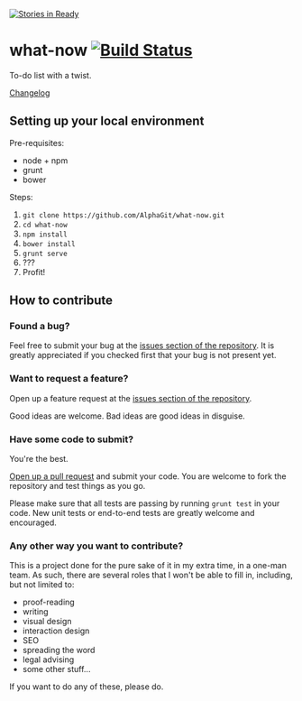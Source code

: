 [![Stories in Ready](https://badge.waffle.io/AlphaGit/what-now.png?label=ready&title=Ready)](https://waffle.io/AlphaGit/what-now)
# what-now [![Build Status](https://travis-ci.org/AlphaGit/what-now.png)](https://travis-ci.org/AlphaGit/what-now)

To-do list with a twist.

[Changelog](https://github.com/AlphaGit/what-now/commits/master)

## Setting up your local environment

Pre-requisites:

* node + npm
* grunt
* bower

Steps:

1. `git clone https://github.com/AlphaGit/what-now.git`
2. `cd what-now`
3. `npm install`
4. `bower install`
5. `grunt serve`
6. ???
7. Profit!

## How to contribute

### Found a bug?

Feel free to submit your bug at the [issues section of the repository](https://github.com/AlphaGit/what-now/issues?state=open). It is greatly appreciated if you checked first that your bug is not present yet.

### Want to request a feature?

Open up a feature request at the [issues section of the repository](https://github.com/AlphaGit/what-now/issues?state=open).

Good ideas are welcome. Bad ideas are good ideas in disguise.

### Have some code to submit?

You're the best.

[Open up a pull request](https://github.com/AlphaGit/what-now/compare/) and submit your code. You are welcome to fork the repository and test things as you go.

Please make sure that all tests are passing by running `grunt test` in your code. New unit tests or end-to-end tests are greatly welcome and encouraged.

### Any other way you want to contribute?

This is a project done for the pure sake of it in my extra time, in a one-man team. As such, there are several roles that I won't be able to fill in, including, but not limited to:

- proof-reading
- writing
- visual design
- interaction design
- SEO
- spreading the word
- legal advising
- some other stuff...

If you want to do any of these, please do.
